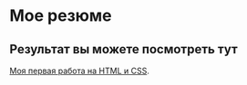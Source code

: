 # Мое резюме

## Результат вы можете посмотреть тут 

 [Моя первая работа на HTML и CSS](https://vlados555.github.io/resume/).
